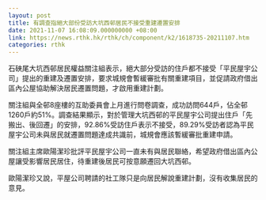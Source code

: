 ```yaml
---
layout: post
title: 有調查指絕大部份受訪大坑西邨居民不接受重建遷置安排
date: 2021-11-07 16:08:09.000000000 +08:00
link: https://news.rthk.hk/rthk/ch/component/k2/1618735-20211107.htm
categories: rthk
---
```


石硤尾大坑西邨居民權益關注組表示，絕大部分受訪的住戶都不接受「平民屋宇公司」提出的重建及遷置安排，要求城規會暫緩審批有關重建項目，並促請政府借出區內公屋協助解決居民遷置問題，才啟用重建計劃。

關注組與全邨8座樓的互助委員會上月進行問卷調查，成功訪問644戶，佔全邨1260戶約51%。調查結果顯示，對於管理大坑西邨的平民屋宇公司提出住戶「先搬出、後回遷」的安排，92.86%受訪住戶表示不接受，89.29%受訪者認為平民屋宇公司未與居民就遷置問題達成共識前，城規會應該暫緩審批重建申請。

關注組主席歐陽潔珍批評平民屋宇公司一直未有與居民聯絡，希望政府借出區內公屋讓受影響居民居住，待重建後居民可按意願遷回大坑西邨。

歐陽潔珍又說，平屋公司聘請的社工隊只是向居民解說重建計劃，沒有收集居民的意見。
